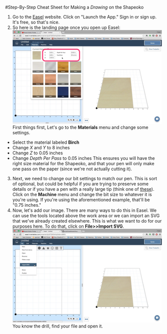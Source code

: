 #Step-By-Step Cheat Sheet for Making a _Drawing_ on the Shapeoko

1. Go to the [Easel](https://www.inventables.com/technologies/easel) website.  Click on "Launch the App." Sign in or sign up.  It's free, so that's nice.
2. So here is the landing page once you open up Easel:
![alt text][1]
First things first, Let's go to the **Materials** menu and change some settings.
 - Select the material labeled **Birch**
 - Change *X* and *Y* to 8 inches
 - Change *Z* to 0.05 inches
 - Change *Depth Per Pass* to 0.05 inches
This ensures you will have the right size material for the Shapeoko, and that your pen will only make one pass on the paper (since we're not actually cutting it).
3. Next, we need to change our bit settings to match our pen.  This is sort of optional, but could be helpful if you are trying to preserve some details or if you have a pen with a really large tip (think one of [these][3]).  Click on the **Machine** menu and change the bit size to whatever it is you're using.  If you're using the aforementioned example, that'll be "0.75 inches."
4. Now, let's add our image.  There are many ways to do this in Easel.  We can use the tools located above the work area or we can import an SVG that we've already created elsewhere.  This is what we want to do for our purposes here.  To do that, click on **File>>Import SVG**.
![alt text][2]
You know the drill, find your file and open it.  





[1]: https://raw.githubusercontent.com/noahcoleman/ioLabCheatSheets/master/images/Materials.jpg "Materials settings."
[2]: https://raw.githubusercontent.com/noahcoleman/ioLabCheatSheets/master/images/ImportSVG.jpg "Import SVG."
[3]: https://www.google.com/search?q=fat+tip+markers&newwindow=1&safe=active&espv=2&biw=1440&bih=805&source=lnms&tbm=isch&sa=X&ved=0CAcQ_AUoAmoVChMIz4_i7rqayAIVigOSCh2GoAgD#newwindow=1&safe=active&tbm=isch&q=sharpie+magnum
[4]: https://raw.githubusercontent.com/noahcoleman/ioLabCheatSheets/master/images/BitSize.jpg "Import SVG."
